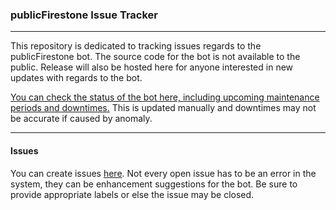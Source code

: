 ### publicFirestone Issue Tracker

------------

This repository is dedicated to tracking issues regards to the publicFirestone bot. The source code for the bot is not available to the public. Release will also be hosted here for anyone interested in new updates with regards to the bot.

[You can check the status of the bot here, including upcoming maintenance periods and downtimes.](http://fsbot.stateoffirestone.xyz/ "You can check the status of the bot here, including upcoming maintenance periods and downtimes.") This is updated manually and downtimes may not be accurate if caused by anomaly.

------------

#### Issues

You can create issues [here](https://github.com/TheEnvelope/publicFirestone-Issue-Tracker/issues). Not every open issue has to be an error in the system, they can be enhancement suggestions for the bot. Be sure to provide appropriate labels or else the issue may be closed.
